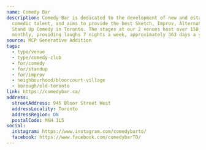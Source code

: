 ```yaml
---
name: Comedy Bar
description: Comedy Bar is dedicated to the development of new and established
  comedic talent, and aims to provide the best Sketch, Improv, Alternative and
  Stand Up Comedy in Toronto. The stages at our 2 venues host over 150 shows
  monthly, providing laughs 7 nights a week, approximately 363 days a year.
source: MCP Generative Addition
tags:
  - type/venue
  - type/comedy-club
  - for/comedy
  - for/standup
  - for/improv
  - neighbourhood/bloorcourt-village
  - borough/old-toronto
link: https://comedybar.ca/
address:
  streetAddress: 945 Bloor Street West
  addressLocality: Toronto
  addressRegion: ON
  postalCode: M6H 1L5
social:
  instagram: https://www.instagram.com/comedybarto/
  facebook: https://www.facebook.com/comedybarTO/
---
```

